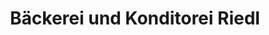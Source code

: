 ---
title: "Bäckerei und Konditorei Riedl"
url: /dingolfing/baeckerei-und-konditorei-riedl/
shop: Bäckerei
---